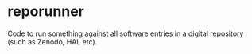 # reporunner
Code to run something against all software entries in a digital repository (such as Zenodo, HAL etc).
